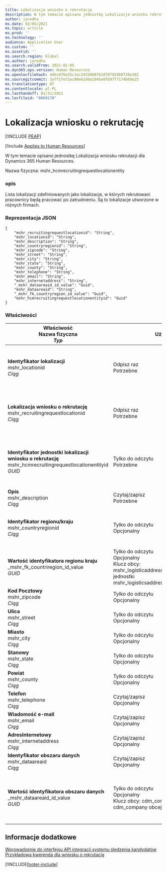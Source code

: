 ```yaml
---
title: Lokalizacja wniosku o rekrutację
description: W tym temacie opisano jednostkę Lokalizacja wniosku rekrutacji dla Dynamics 365 Human Resources.
author: jaredha
ms.date: 02/05/2021
ms.topic: article
ms.prod: ''
ms.technology: ''
audience: Application User
ms.custom: ''
ms.assetid: ''
ms.search.region: Global
ms.author: jaredha
ms.search.validFrom: 2021-02-05
ms.dyn365.ops.version: Human Resources
ms.openlocfilehash: 4dbc676e25c1ec24350607b10787924b0738e102
ms.sourcegitcommit: 3a7f1fe72ac08e62dda1045e0fb97f7174b69a25
ms.translationtype: HT
ms.contentlocale: pl-PL
ms.lasthandoff: 01/31/2022
ms.locfileid: "8069178"
---
```

# <a name="recruiting-request-location"></a>Lokalizacja wniosku o rekrutację


[!INCLUDE [PEAP](../includes/peap-1.md)]

[!include [Applies to Human Resources](../includes/applies-to-hr.md)]

W tym temacie opisano jednostkę Lokalizacja wniosku rekrutacji dla Dynamics 365 Human Resources.

Nazwa fizyczna: mshr_hcmrecruitingrequestlocationentity

### <a name="description"></a>opis

Lista lokalizacji zdefiniowanych jako lokalizacje, w których rekrutowani pracownicy będą pracować po zatrudnieniu. Są to lokalizacje utworzone w różnych firmach.

### <a name="json-representation"></a>Reprezentacja JSON

```
{
    "mshr_recruitingrequestlocationid": "String",
    "mshr_locationid": "String",
    "mshr_description": "String",
    "mshr_countryregionid": "String",
    "mshr_zipcode": "String",
    "mshr_street": "String",
    "mshr_city": "String",
    "mshr_state": "String",
    "mshr_county": "String",
    "mshr_telephone": "String",
    "mshr_email": "String",
    "mshr_internetaddress": "String",
    "_mshr_dataareaid_id_value": "Guid",
    "mshr_dataareaid": "String",
    "_mshr_fk_countryregion_id_value": "Guid",
    "mshr_hcmrecruitingrequestlocationentityid": "Guid"
}
```

### <a name="properties"></a>Właściwości

| Właściwość<br>**Nazwa fizyczna**<br>**_Typ_** | Użycie | opis |
| --- | --- | --- |
| **Identyfikator lokalizacji**<br>mshr_locationid<br>*Ciąg* | Odpisz raz<br>Potrzebne | Wygenerowany przez system, czytelny dla użytkownika identyfikator miejsca rekrutacji. |
| **Lokalizacja wniosku o rekrutację**<br>mshr_recruitingrequestlocationid<br>*Ciąg* | Odpisz raz<br>Potrzebne | Zdefiniowany przez użytkownika unikalny identyfikator miejsca rekrutacji. |
| **Identyfikator jednostki lokalizacji wniosku o rekrutację**<br>mshr_hcmrecruitingrequestlocationentityid<br>*GUID* | Tylko do odczytu<br>Potrzebne | Wygenerowany przez system unikalny identyfikator rekordu lokalizacji we wniosku rekrutacji. |
| **Opis**<br>mshr_description<br>*Ciąg* | Czytaj/zapisz<br>Potrzebne | Opis lokalizacji. |
| **Identyfikator regionu/kraju**<br>mshr_countryregionid<br>*Ciąg* | Tylko do odczytu<br>Opcjonalny | Określa kraj lub region, w którym kandydat posiada obywatelstwo. |
| **Wartość identyfikatora regionu kraju**<br>_mshr_fk_countriregion_id_value<br>*GUID* | Tylko do odczytu<br>Opcjonalny<br>Klucz obcy: mshr_logisticaddresscountryregionentityid jednostki mshr_logisticsaddresscountryregionentity | Wygenerowany przez system unikalny identyfikator kraju / regionu adresu. |
| **Kod Pocztowy**<br>mshr_zipcode<br>*Ciąg* | Tylko do odczytu<br>Opcjonalny | Kod pocztowy. |
| **Ulica**<br>mshr_street<br>*Ciąg* | Tylko do odczytu<br>Opcjonalny | Ulica w adresie. |
| **Miasto**<br>mshr_city<br>*Ciąg* | Tylko do odczytu<br>Opcjonalny | Miasto. |
| **Stanowy**<br>mshr_state<br>*Ciąg* | Tylko do odczytu<br>Opcjonalny | Województwo lub prowincja. |
| **Powiat**<br>mshr_county<br>*Ciąg* | Tylko do odczytu<br>Opcjonalny | Powiat. |
| **Telefon**<br>mshr_telephone<br>*Ciąg* | Czytaj/zapisz<br>Opcjonalny | Numer telefonu do lokalizacji. |
| **Wiadomość e-mail**<br>mshr_email<br>*Ciąg* | Czytaj/zapisz<br>Opcjonalny | Adres e-mail. |
| **AdresInternetowy**<br>mshr_internetaddress<br>*Ciąg* | Czytaj/zapisz<br>Opcjonalny | Adres URL witryny sieci Web lokalizacji. |
| **Identyfikator obszaru danych**<br>mshr_dataareaid<br>*Ciąg* | Czytaj/zapisz<br>Opcjonalny | Określa osobę prawną (firmę). |
| **Wartość identyfikatora obszaru danych**<br>_mshr_dataareaid_id_value<br>*GUID* | Tylko do odczytu<br>Opcjonalny<br>Klucz obcy: cdm_companyid jednostki cdm_company obcej | Wygenerowana przez system wartość identyfikatora GUID identyfikująca osobę prawną (firmę). |

## <a name="see-also"></a>Informacje dodatkowe

[Wprowadzenie do interfejsu API integracji systemu śledzenia kandydatów](hr-admin-integration-ats-api-introduction.md)<br>
[Przykładowa kwerenda dla wniosku o rekrutację](hr-admin-integration-ats-api-recruiting-request-example-query.md)



[!INCLUDE[footer-include](../includes/footer-banner.md)]
